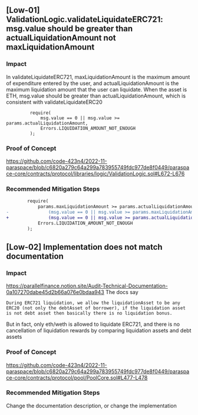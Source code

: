 ## [Low-01]  ValidationLogic.validateLiquidateERC721: msg.value should be greater than actualLiquidationAmount not maxLiquidationAmount

### Impact

In validateLiquidateERC721, maxLiquidationAmount is the maximum amount of expenditure entered by the user, and actualLiquidationAmount is the maximum liquidation amount that the user can liquidate. When the asset is ETH, msg.value should be greater than actualLiquidationAmount, which is consistent with validateLiquidateERC20
```
         require(
             msg.value == 0 || msg.value >= params.actualLiquidationAmount,
             Errors.LIQUIDATION_AMOUNT_NOT_ENOUGH
         );

```

### Proof of Concept

https://github.com/code-423n4/2022-11-paraspace/blob/c6820a279c64a299a783955749fdc977de8f0449/paraspace-core/contracts/protocol/libraries/logic/ValidationLogic.sol#L672-L676

### Recommended Mitigation Steps
 
```diff
        require(
            params.maxLiquidationAmount >= params.actualLiquidationAmount &&
-               (msg.value == 0 || msg.value >= params.maxLiquidationAmount),
+               (msg.value == 0 || msg.value >= params.actualLiquidationAmount),
            Errors.LIQUIDATION_AMOUNT_NOT_ENOUGH
        );
```


## [Low-02] Implementation does not match documentation

### Impact

https://parallelfinance.notion.site/Audit-Technical-Documentation-0a107270dabe45d2b66a076e0bdaa943
The docs say 
```
During ERC721 liquidation, we allow the liquidationAsset to be any ERC20 (not only the debtAsset of borrower), if the liquidation asset is not debt asset then basically there is no liquidation bonus. 
```
But in fact, only eth/weth is allowed to liquidate ERC721, and there is no cancellation of liquidation rewards by comparing liquidation assets and debt assets

### Proof of Concept
https://github.com/code-423n4/2022-11-paraspace/blob/c6820a279c64a299a783955749fdc977de8f0449/paraspace-core/contracts/protocol/pool/PoolCore.sol#L477-L478

### Recommended Mitigation Steps
Change the documentation description, or change the implementation